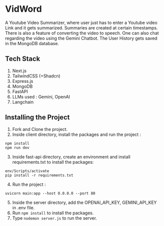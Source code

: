 # VidWord
A Youtube Video Summarizer, where user just has to enter a Youtube video Link and it gets summarized. Summaries are created at certain timestamps. There is also a feature of converting the video to speech.
One can also chat regarding the video using the Gemini Chatbot. The User History gets saved in the MongoDB database.

## Tech Stack
1. Next.js
2. TailwindCSS (+Shadcn)
3. Express.js
4. MongoDB
5. FastAPI
6. LLMs used : Gemini, OpenAI
7. Langchain

## Installing the Project
1. Fork and Clone the project.
2. Inside client directory, install the packages and run the project : 
```
npm install
npm run dev
```
3. Inside fast-api directory, create an environment and install requirements.txt to install the packages:
```
env/Scripts/activate
pip install -r requirements.txt
```
4. Run the project :
```
uvicorn main:app --host 0.0.0.0 --port 80 
```
5. Inside the server directory, add the OPENAI_API_KEY, GEMINI_API_KEY in .env file.
6. Run ```npm install``` to install the packages.
7. Type ```nodemon server.js``` to run the server.

